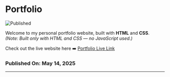 # Portfolio
![Published](https://img.shields.io/badge/Status-Published-green?style=for-the-badge&logo=github)

Welcome to my personal portfolio website, built with **HTML** and **CSS**.  
*(Note: Built only with HTML and CSS — no JavaScript used.)*

Check out the live website here ➡️ [Portfolio Live Link](https://yash7104.github.io/Protfolio/)

### Published On: May 14, 2025

---
